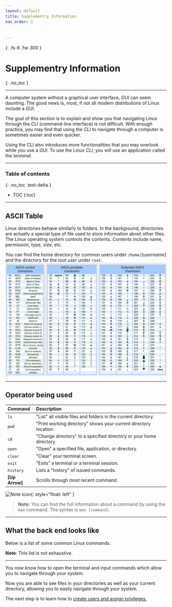 ```yaml
---
layout: default
title: Supplementry Information
nav_order: 2


---
```


{: .fs-6 .fw-300 }

# Supplementry Information
{: .no_toc }

---

 A computer system without a graphical user interface, _GUI_ can seem daunting. The good news is, most, if not all modern distributions of Linux include a GUI.

The goal of this section is to explain and show you that navigating Linux through the _CLI_ (command-line interface) is not difficult. With enough practice, you may find that using the _CLI_ to navigate through a computer is sometimes easier and even quicker.

Using the CLI also introduces more functionalities that you may overlook while you use a _GUI_. To use the Linux _CLI_, you will use an application called the _terminal_. 

---

### Table of contents
{: .no_toc .text-delta }
* TOC
{:toc}

---

## ASCII Table

Linux directories behave similarly to folders. In the background, directories are actually a special type of file used to store information about other files. The Linux operating system controls the contents. Contents include name, permission, type, size, etc.

You can find the home directory for common users under `/home/`[_username_] and the directory for the _root user_ under `root`.
![ASKEE TABLE](https://github.com/LinnyPurple/Lachlan-George-Joey/blob/gh-pages/assets/images/ASKEE%20table.png?raw=true "ASCII Tabe")

---

## Operator being used

| Command         | Description                                                                                             |
| :--------       | :------------------------------------------------------------------------------------------------------ |
| `ls`            | "List" all visible files and folders in the current directory.                                          |
| `pwd`           | "Print working directory" shows your current directory location.                                        |
| `cd`            | "Change directory" to a specified directory or your home directory.                                     |
| `open`          | "Open" a specified file, application, or directory.                                                     |
| `clear`         | "Clear" your terminal screen.                                                                           |
| `exit`          | "Exits" a terminal or a terminal session.                                                               |
| `history`       | Lists a "history" of issued commands.                                                                   |
| **[Up Arrow]**  | Scrolls through most recent command.                                                                    |

![Note icon](https://github.com/dl90/linux-basics/blob/gh-pages/docs/images/icons/note.png?raw=true "Note"){: style="float: left" }
> **Note:** You can find the full information about a command by using the `man` command. The syntax is `man [command]`.

---

## What the back end looks like

Below is a list of some common Linux commands.

**Note**: This list is not exhaustive.


---


You now know how to open the terminal and input commands which allow you to navigate through your system. 

Now you are able to see files in your directories as well as your current directory, allowing you to easily navigate through your system.

The next step is to learn how to [create users and assign privileges.](https://dl90.github.io/linux-basics/docs/users)
